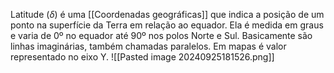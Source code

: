 Latitude ($\delta$) é uma [[Coordenadas geográficas]] que indica a posição de um ponto na superfície da Terra em relação ao equador. Ela é medida em graus e varia de 0º no equador até 90º nos polos Norte e Sul. Basicamente são linhas imaginárias, também chamadas paralelos.
Em mapas é valor representado no eixo Y.
![[Pasted image 20240925181526.png]]